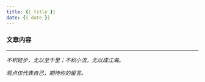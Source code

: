 ```yaml
---
title: {{ title }}
date: {{ date }}
---
```



### 文章内容


-----
*不积跬步，无以至千里；不积小流，无以成江海。*

*观点仅代表自己，期待你的留言。*
